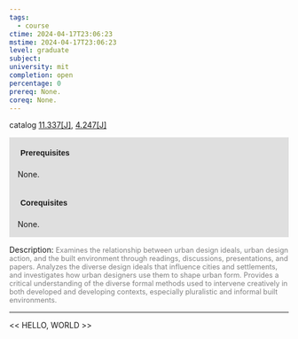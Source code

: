 ```yaml
---
tags:
  - course
ctime: 2024-04-17T23:06:23
mstime: 2024-04-17T23:06:23
level: graduate
subject: 
university: mit
completion: open
percentage: 0
prereq: None.
coreq: None.
---
```


catalog [11.337[J]](http://student.mit.edu/catalog/m11c.html#11.337), [4.247[J]](http://student.mit.edu/catalog/m4b.html#4.247)

<span style="display: block; padding: 15px; background-color: rgb(100, 100, 100, 0.2);"><font id="m_prereq543_0" style="display: block; font-family: Arial, sans-serif; font-weight: bold; padding: 5px">Prerequisites</font><br><span id="prereq543_0">None.</span></span>
<span style="display: block; padding: 15px; background-color: rgb(100, 100, 100, 0.2);"><font id="m_coreq543_0" style="display: block; font-family: Arial, sans-serif; font-weight: bold; padding: 5px">Corequisites</font><br><span id="coreq543_0">None.</span></span>

<font style="">Description:</font>
<font style="color: grey; font-size: 0.8rem;">Examines the relationship between urban design ideals, urban design action, and the built environment through readings, discussions, presentations, and papers. Analyzes the diverse design ideals that influence cities and settlements, and investigates how urban designers use them to shape urban form. Provides a critical understanding of the diverse formal methods used to intervene creatively in both developed and developing contexts, especially pluralistic and informal built environments.</font>



---

<< HELLO, WORLD >>
